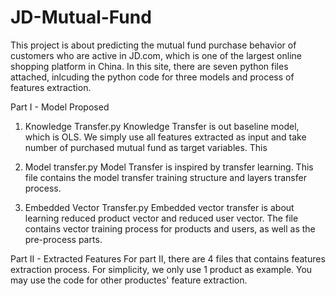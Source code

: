 # JD-Mutual-Fund
This project is about predicting the mutual fund purchase behavior of customers who are active in JD.com, which is one of the largest online shopping platform in China. In this site, there are seven python files attached, inlcuding the python code for three models and process of features extraction.  

Part I - Model Proposed
1) Knowledge Transfer.py
Knowledge Transfer is out baseline model, which is OLS. We simply use all features extracted as input and take number of purchased mutual fund as target variables. This 

2) Model transfer.py
Model Transfer is inspired by transfer learning. This file contains the model transfer training structure and layers transfer process. 

3) Embedded Vector Transfer.py
Embedded vector transfer is about learning reduced product vector and reduced user vector. The file contains vector training process for products and users, as well as the pre-process parts. 

Part II - Extracted Features
For part II, there are 4 files that contains features extraction process. For simplicity, we only use 1 product as example. You may use the code for other productes' feature extraction. 


